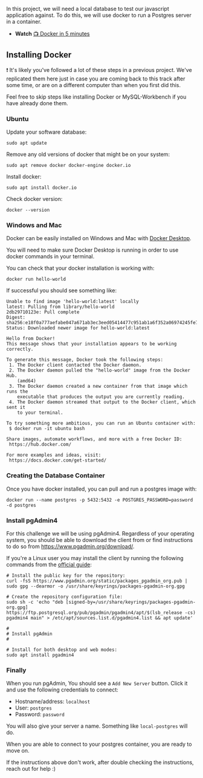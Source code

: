 In this project, we will need a local database to test our javascript application against. To do this, we will use docker to run a Postgres server in a container.

- **Watch** [📺 Docker in 5 minutes](https://www.youtube.com/watch?v=_dfLOzuIg2o)

## Installing Docker

:exclamation: It's likely you've followed a lot of these steps in a previous project. We've replicated them here just in case you are coming back to this track after some time, or are on a different computer than when you first did this.

Feel free to skip steps like installing Docker or MySQL-Workbench if you have already done them.

### Ubuntu

Update your software database:

```
sudo apt update
```

Remove any old versions of docker that might be on your system:

```
sudo apt remove docker docker-engine docker.io
```

Install docker:

```
sudo apt install docker.io
```

Check docker version:

```
docker --version
```

### Windows and Mac

Docker can be easily installed on Windows and Mac with [Docker Desktop](https://docs.docker.com/get-docker/).

You will need to make sure Docker Desktop is running in order to use docker commands in your terminal.

You can check that your docker installation is working with:

```
docker run hello-world
```

If successful you should see something like: 

```
Unable to find image 'hello-world:latest' locally
latest: Pulling from library/hello-world
2db29710123e: Pull complete
Digest: sha256:e18f0a777aefabe047a671ab3ec3eed05414477c951ab1a6f352a06974245fe7
Status: Downloaded newer image for hello-world:latest

Hello from Docker!
This message shows that your installation appears to be working correctly.

To generate this message, Docker took the following steps:
 1. The Docker client contacted the Docker daemon.
 2. The Docker daemon pulled the "hello-world" image from the Docker Hub.
    (amd64)
 3. The Docker daemon created a new container from that image which runs the
    executable that produces the output you are currently reading.
 4. The Docker daemon streamed that output to the Docker client, which sent it
    to your terminal.

To try something more ambitious, you can run an Ubuntu container with:
 $ docker run -it ubuntu bash

Share images, automate workflows, and more with a free Docker ID:
 https://hub.docker.com/

For more examples and ideas, visit:
 https://docs.docker.com/get-started/
```

### Creating the Database Container

Once you have docker installed, you can pull and run a postgres image with:

```
docker run --name postgres -p 5432:5432 -e POSTGRES_PASSWORD=password -d postgres
```

### Install pgAdmin4

For this challenge we will be using pgAdmin4. 
Regardless of your operating system, you should be able to download the client from or find instructions to do so from https://www.pgadmin.org/download/.

If you're a Linux user you may install the client by running the following commands from the [official guide](https://www.pgadmin.org/download/pgadmin-4-apt):

```
# Install the public key for the repository:
curl -fsS https://www.pgadmin.org/static/packages_pgadmin_org.pub | sudo gpg --dearmor -o /usr/share/keyrings/packages-pgadmin-org.gpg

# Create the repository configuration file:
sudo sh -c 'echo "deb [signed-by=/usr/share/keyrings/packages-pgadmin-org.gpg] https://ftp.postgresql.org/pub/pgadmin/pgadmin4/apt/$(lsb_release -cs) pgadmin4 main" > /etc/apt/sources.list.d/pgadmin4.list && apt update'

#
# Install pgAdmin
#

# Install for both desktop and web modes:
sudo apt install pgadmin4
```

### Finally

When you run pgAdmin, You should see a `Add New Server` button. Click it and use the following credentials to connect:

- Hostname/address: `localhost`
- User: `postgres`
- Password: `password`

You will also give your server a name. Something like `local-postgres` will do.

When you are able to connect to your postgres container, you are ready to move on. 

If the instructions above don't work, after double checking the instructions, reach out for help :)
